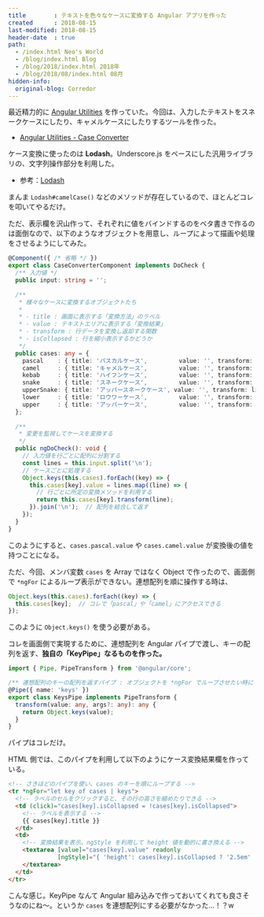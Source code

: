 ```yaml
---
title        : テキストを色々なケースに変換する Angular アプリを作った
created      : 2018-08-15
last-modified: 2018-08-15
header-date  : true
path:
  - /index.html Neo's World
  - /blog/index.html Blog
  - /blog/2018/index.html 2018年
  - /blog/2018/08/index.html 08月
hidden-info:
  original-blog: Corredor
---
```


最近精力的に [Angular Utilities](https://neos21.github.io/angular-utilities/) を作っていた。今回は、入力したテキストをスネークケースにしたり、キャメルケースにしたりするツールを作った。

- [Angular Utilities - Case Converter](https://neos21.github.io/angular-utilities/text-converter/case-converter)

ケース変換に使ったのは **Lodash**。Underscore.js をベースにした汎用ライブラリの、文字列操作部分を利用した。

- 参考：[Lodash](https://lodash.com/)

まんま `Lodash#camelCase()` などのメソッドが存在しているので、ほとんどコレを叩いてやるだけ。

ただ、表示欄を沢山作って、それぞれに値をバインドするのをベタ書きで作るのは面倒なので、以下のようなオブジェクトを用意し、ループによって描画や処理をさせるようにしてみた。

```typescript
@Component({ /* 省略 */ })
export class CaseConverterComponent implements DoCheck {
  /** 入力値 */
  public input: string = '';
  
  /**
   * 様々なケースに変換するオブジェクトたち
   * 
   * - title : 画面に表示する「変換方法」のラベル
   * - value : テキストエリアに表示する「変換結果」
   * - transform : 行データを変換し返却する関数
   * - isCollapsed : 行を縮小表示するかどうか
   */
  public cases: any = {
    pascal    : { title: 'パスカルケース',         value: '', transform: line => _.upperFirst(_.camelCase(line)), isCollapsed: false },
    camel     : { title: 'キャメルケース',         value: '', transform: line => _.camelCase(line)              , isCollapsed: false },
    kebab     : { title: 'ハイフンケース',         value: '', transform: line => _.kebabCase(line)              , isCollapsed: false },
    snake     : { title: 'スネークケース',         value: '', transform: line => _.snakeCase(line)              , isCollapsed: false },
    upperSnake: { title: 'アッパースネークケース', value: '', transform: line => _.toUpper(_.snakeCase(line))   , isCollapsed: false },
    lower     : { title: 'ロウワーケース',         value: '', transform: line => _.lowerCase(line)              , isCollapsed: false },
    upper     : { title: 'アッパーケース',         value: '', transform: line => _.upperCase(line)              , isCollapsed: false }
  };
  
  /**
   * 変更を監視してケースを変換する
   */
  public ngDoCheck(): void {
    // 入力値を行ごとに配列に分割する
    const lines = this.input.split('\n');
    // ケースごとに処理する
    Object.keys(this.cases).forEach((key) => {
      this.cases[key].value = lines.map((line) => {
        // 行ごとに所定の変換メソッドを利用する
        return this.cases[key].transform(line);
      }).join('\n');  // 配列を結合して返す
    });
  }
}
```

このようにすると、`cases.pascal.value` や `cases.camel.value` が変換後の値を持つことになる。

ただ、今回、メンバ変数 `cases` を Array ではなく Object で作ったので、画面側で `*ngFor` によるループ表示ができない。連想配列を順に操作する時は、

```javascript
Object.keys(this.cases).forEach((key) => {
  this.cases[key];  // コレで「pascal」や「camel」にアクセスできる
});
```

このように `Object.keys()` を使う必要がある。

コレを画面側で実現するために、連想配列を Angular パイプで渡し、キーの配列を返す、**独自の「KeyPipe」なるものを作った。**

```typescript
import { Pipe, PipeTransform } from '@angular/core';

/** 連想配列のキーの配列を返すパイプ : オブジェクトを *ngFor でループさせたい時に */
@Pipe({ name: 'keys' })
export class KeysPipe implements PipeTransform {
  transform(value: any, args?: any): any {
    return Object.keys(value);
  }
}
```

パイプはコレだけ。

HTML 側では、このパイプを利用して以下のようにケース変換結果欄を作っている。

```html
<!-- さきほどのパイプを使い、cases のキーを順にループする -->
<tr *ngFor="let key of cases | keys">
  <!-- ラベルのセルをクリックすると、その行の高さを縮めたりできる -->
  <td (click)="cases[key].isCollapsed = !cases[key].isCollapsed">
    <!-- ラベルを表示する -->
    {{ cases[key].title }}
  </td>
  <td>
    <!-- 変換結果を表示。ngStyle を利用して height 値を動的に書き換える -->
    <textarea [value]="cases[key].value" readonly
              [ngStyle]="{ 'height': cases[key].isCollapsed ? '2.5em' : '4em' }">
    </textarea>
  </td>
</tr>
```

こんな感じ。KeyPipe なんて Angular 組み込みで作っておいてくれても良さそうなのにね〜。というか `cases` を連想配列にする必要がなかった…！？w
